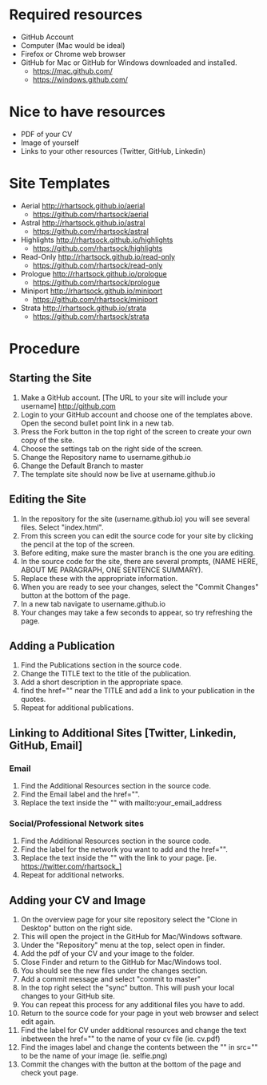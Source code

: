 # Required resources
* GitHub Account  
* Computer (Mac would be ideal)  
* Firefox or Chrome web browser
* GitHub for Mac or GitHub for Windows downloaded and installed.
   * https://mac.github.com/
   * https://windows.github.com/

# Nice to have resources
* PDF of your CV  
* Image of yourself    
* Links to your other resources (Twitter, GitHub, Linkedin)

# Site Templates
* Aerial http://rhartsock.github.io/aerial
    * https://github.com/rhartsock/aerial
* Astral http://rhartsock.github.io/astral
    * https://github.com/rhartsock/astral
* Highlights http://rhartsock.github.io/highlights
    * https://github.com/rhartsock/highlights
* Read-Only http://rhartsock.github.io/read-only
    * https://github.com/rhartsock/read-only
* Prologue http://rhartsock.github.io/prologue
    * https://github.com/rhartsock/prologue
* Miniport http://rhartsock.github.io/miniport
    * https://github.com/rhartsock/miniport
* Strata http://rhartsock.github.io/strata
    * https://github.com/rhartsock/strata

# Procedure
## Starting the Site
1. Make a GitHub account. [The URL to your site will include your username] http://github.com
2. Login to your GitHub account and choose one of the templates above. Open the second bullet point link in a new tab.
3. Press the Fork button in the top right of the screen to create your own copy of the site.
4. Choose the settings tab on the right side of the screen.
5. Change the Repository name to username.github.io
6. Change the Default Branch to master
7. The template site should now be live at username.github.io  

## Editing the Site
1. In the repository for the site (username.github.io) you will see several files. Select "index.html".
2. From this screen you can edit the source code for your site by clicking the pencil at the top of the screen.
3. Before editing, make sure the master branch is the one you are editing.
4. In the source code for the site, there are several prompts, (NAME HERE, ABOUT ME PARAGRAPH, ONE SENTENCE SUMMARY).
5. Replace these with the appropriate information.
6. When you are ready to see your changes, select the "Commit Changes" button at the bottom of the page.
7. In a new tab navigate to username.github.io
8. Your changes may take a few seconds to appear, so try refreshing the page.

## Adding a Publication
1. Find the Publications section in the source code.
2. Change the TITLE text to the title of the publication.
3. Add a short description in the appropriate space.
4. find the href="" near the TITLE and add a link to your publication in the quotes.
5. Repeat for additional publications.

## Linking to Additional Sites [Twitter, Linkedin, GitHub, Email]
### Email
1. Find the Additional Resources section in the source code.
2. Find the Email label and the href="".
3. Replace the text inside the "" with mailto:your_email_address

### Social/Professional Network sites
1. Find the Additional Resources section in the source code.
2. Find the label for the network you want to add and the href="".
3. Replace the text inside the "" with the link to your page. [ie. https://twitter.com/rhartsock_]
4. Repeat for additional networks.

## Adding your CV and Image
1. On the overview page for your site repository select the "Clone in Desktop" button on the right side.
2. This will open the project in the GitHub for Mac/Windows software.
3. Under the "Repository" menu at the top, select open in finder.
4. Add the pdf of your CV and your image to the folder.
5. Close Finder and return to the GitHub for Mac/Windows tool.
6. You should see the new files under the changes section.
7. Add a commit message and select "commit to master"
8. In the top right select the "sync" button. This will push your local changes to your GitHub site.
9. You can repeat this process for any additional files you have to add.
10. Return to the source code for your page in yout web browser and select edit again.
11. Find the label for CV under additional resources and change the text inbetween the href="" to the name of your cv file (ie. cv.pdf)
12. Find the images label and change the contents between the "" in src="" to be the name of your image (ie. selfie.png)
13. Commit the changes with the button at the bottom of the page and check yout page.
